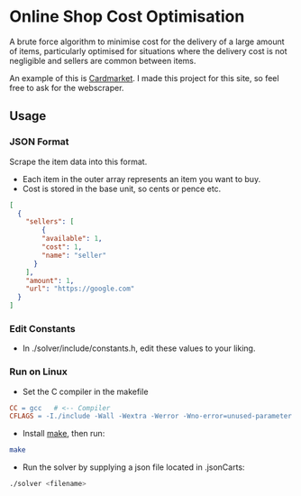 
# Online Shop Cost Optimisation

A brute force algorithm to minimise cost for the delivery of a large amount of items, particularly optimised for situations where the delivery cost is not negligible and sellers are common between items.

An example of this is [Cardmarket](https://www.cardmarket.com/en/). I made this project for this site, so feel free to ask for the webscraper.




## Usage

### JSON Format

Scrape the item data into this format.

- Each item in the outer array represents an item you want to buy.
- Cost is stored in the base unit, so cents or pence etc.
```json
[
  {
    "sellers": [
        {
        "available": 1,
        "cost": 1,
        "name": "seller"
      }
    ],
    "amount": 1,
    "url": "https://google.com"
  }
]
```

### Edit Constants
- In ./solver/include/constants.h, edit these values to your liking.

### Run on Linux

- Set the C compiler in the makefile
```makefile
CC = gcc   # <-- Compiler
CFLAGS = -I./include -Wall -Wextra -Werror -Wno-error=unused-parameter -O3 -march=native
```

- Install [make](https://www.gnu.org/software/make/), then run:
```sh
make
```
- Run the solver by supplying a json file located in .jsonCarts:
```sh
./solver <filename>
```
